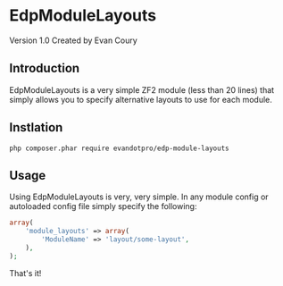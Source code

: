 EdpModuleLayouts
================
Version 1.0 Created by Evan Coury

Introduction
------------

EdpModuleLayouts is a very simple ZF2 module (less than 20 lines) that simply
allows you to specify alternative layouts to use for each module.

Instlation 
-----
`php composer.phar require evandotpro/edp-module-layouts`

Usage
-----

Using EdpModuleLayouts is very, very simple. In any module config or autoloaded
config file simply specify the following:

```php
array(
    'module_layouts' => array(
        'ModuleName' => 'layout/some-layout',
    ),
);
```

That's it!

